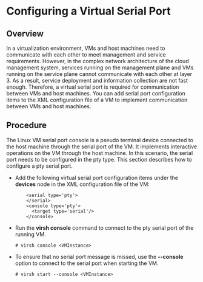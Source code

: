 # Configuring a Virtual Serial Port<a name="EN-US_TOPIC_0187048017"></a>

## Overview<a name="section32532035151418"></a>

In a virtualization environment, VMs and host machines need to communicate with each other to meet management and service requirements. However, in the complex network architecture of the cloud management system, services running on the management plane and VMs running on the service plane cannot communicate with each other at layer 3. As a result, service deployment and information collection are not fast enough. Therefore, a virtual serial port is required for communication between VMs and host machines. You can add serial port configuration items to the XML configuration file of a VM to implement communication between VMs and host machines.

## Procedure<a name="section811055418146"></a>

The Linux VM serial port console is a pseudo terminal device connected to the host machine through the serial port of the VM. It implements interactive operations on the VM through the host machine. In this scenario, the serial port needs to be configured in the pty type. This section describes how to configure a pty serial port.

-   Add the following virtual serial port configuration items under the  **devices**  node in the XML configuration file of the VM:

    ```
        <serial type='pty'>
        </serial>
        <console type='pty'>
          <target type='serial'/>
        </console>
    ```

-   Run the  **virsh console**  command to connect to the pty serial port of the running VM.

    ```
    # virsh console <VMInstance>
    ```

-   To ensure that no serial port message is missed, use the  **--console**  option to connect to the serial port when starting the VM.

    ```
    # virsh start --console <VMInstance>
    ```



